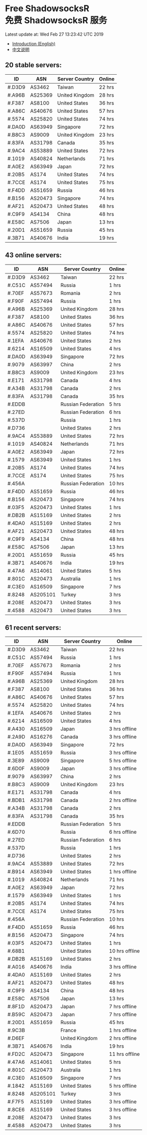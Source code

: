 # Free ShadowsocksR<br>免费 ShadowsocksR 服务

Latest update at: Wed Feb 27 13:23:42 UTC 2019

- [Introduction (English)](https://vision-network.readthedocs.io/en/latest/autossr/autossr.html)
- [中文说明](https://vision-network.readthedocs.io/zh_CN/latest/autossr/autossr.html)


## 20 stable servers:

| ID | ASN | Server Country | Online |
| ------ | ------ | ------ | ------ |
| #.D3D9 | AS3462 | Taiwan | 22 hrs |
| #.A96B | AS25369 | United Kingdom | 28 hrs |
| #.F387 | AS8100 | United States | 36 hrs |
| #.A86C | AS40676 | United States | 57 hrs |
| #.5574 | AS25820 | United States | 74 hrs |
| #.DA0D | AS63949 | Singapore | 72 hrs |
| #.B8C3 | AS9009 | United Kingdom | 23 hrs |
| #.83FA | AS31798 | Canada | 35 hrs |
| #.9AC4 | AS53889 | United States | 72 hrs |
| #.1019 | AS40824 | Netherlands | 71 hrs |
| #.A0E2 | AS63949 | Japan | 72 hrs |
| #.20B5 | AS174 | United States | 74 hrs |
| #.7CCE | AS174 | United States | 75 hrs |
| #.F4DD | AS51659 | Russia | 46 hrs |
| #.B156 | AS20473 | Singapore | 74 hrs |
| #.AF21 | AS20473 | United States | 48 hrs |
| #.C9F9 | AS4134 | China | 48 hrs |
| #.E58C | AS7506 | Japan | 13 hrs |
| #.20D1 | AS51659 | Russia | 45 hrs |
| #.3B71 | AS40676 | India | 19 hrs |

## 43 online servers:

| ID | ASN | Server Country | Online |
| ------ | ------ | ------ | ------ |
| #.D3D9 | AS3462 | Taiwan | 22 hrs |
| #.C51C | AS57494 | Russia | 1 hrs |
| #.70EF | AS57673 | Romania | 2 hrs |
| #.F90F | AS57494 | Russia | 1 hrs |
| #.A96B | AS25369 | United Kingdom | 28 hrs |
| #.F387 | AS8100 | United States | 36 hrs |
| #.A86C | AS40676 | United States | 57 hrs |
| #.5574 | AS25820 | United States | 74 hrs |
| #.1EFA | AS40676 | United States | 2 hrs |
| #.6214 | AS16509 | United States | 4 hrs |
| #.DA0D | AS63949 | Singapore | 72 hrs |
| #.9079 | AS63997 | China | 2 hrs |
| #.B8C3 | AS9009 | United Kingdom | 23 hrs |
| #.E171 | AS31798 | Canada | 4 hrs |
| #.A34B | AS31798 | Canada | 2 hrs |
| #.83FA | AS31798 | Canada | 35 hrs |
| #.EDDB |  | Russian Federation | 5 hrs |
| #.27ED |  | Russian Federation | 6 hrs |
| #.537D |  | Russia | 1 hrs |
| #.D736 |  | United States | 2 hrs |
| #.9AC4 | AS53889 | United States | 72 hrs |
| #.1019 | AS40824 | Netherlands | 71 hrs |
| #.A0E2 | AS63949 | Japan | 72 hrs |
| #.1579 | AS63949 | United States | 1 hrs |
| #.20B5 | AS174 | United States | 74 hrs |
| #.7CCE | AS174 | United States | 75 hrs |
| #.456A |  | Russian Federation | 10 hrs |
| #.F4DD | AS51659 | Russia | 46 hrs |
| #.B156 | AS20473 | Singapore | 74 hrs |
| #.03F5 | AS20473 | United States | 1 hrs |
| #.DB2B | AS15169 | United States | 2 hrs |
| #.4DA0 | AS15169 | United States | 2 hrs |
| #.AF21 | AS20473 | United States | 48 hrs |
| #.C9F9 | AS4134 | China | 48 hrs |
| #.E58C | AS7506 | Japan | 13 hrs |
| #.20D1 | AS51659 | Russia | 45 hrs |
| #.3B71 | AS40676 | India | 19 hrs |
| #.47A6 | AS14061 | United States | 5 hrs |
| #.801C | AS20473 | Australia | 1 hrs |
| #.C3E0 | AS16509 | Singapore | 7 hrs |
| #.8248 | AS205101 | Turkey | 3 hrs |
| #.208E | AS20473 | United States | 3 hrs |
| #.4588 | AS20473 | United States | 3 hrs |

## 61 recent servers:

| ID | ASN | Server Country | Online |
| ------ | ------ | ------ | ------ |
| #.D3D9 | AS3462 | Taiwan | 22 hrs |
| #.C51C | AS57494 | Russia | 1 hrs |
| #.70EF | AS57673 | Romania | 2 hrs |
| #.F90F | AS57494 | Russia | 1 hrs |
| #.A96B | AS25369 | United Kingdom | 28 hrs |
| #.F387 | AS8100 | United States | 36 hrs |
| #.A86C | AS40676 | United States | 57 hrs |
| #.5574 | AS25820 | United States | 74 hrs |
| #.1EFA | AS40676 | United States | 2 hrs |
| #.6214 | AS16509 | United States | 4 hrs |
| #.A430 | AS16509 | Japan | 3 hrs offline |
| #.2A9D | AS16276 | Canada | 3 hrs offline |
| #.DA0D | AS63949 | Singapore | 72 hrs |
| #.1E05 | AS51659 | Russia | 3 hrs offline |
| #.3E89 | AS9009 | Singapore | 5 hrs offline |
| #.6D0F | AS9009 | Japan | 3 hrs offline |
| #.9079 | AS63997 | China | 2 hrs |
| #.B8C3 | AS9009 | United Kingdom | 23 hrs |
| #.E171 | AS31798 | Canada | 4 hrs |
| #.BDB1 | AS31798 | Canada | 2 hrs offline |
| #.A34B | AS31798 | Canada | 2 hrs |
| #.83FA | AS31798 | Canada | 35 hrs |
| #.EDDB |  | Russian Federation | 5 hrs |
| #.6D70 |  | Russia | 6 hrs offline |
| #.27ED |  | Russian Federation | 6 hrs |
| #.537D |  | Russia | 1 hrs |
| #.D736 |  | United States | 2 hrs |
| #.9AC4 | AS53889 | United States | 72 hrs |
| #.B914 | AS63949 | United States | 1 hrs offline |
| #.1019 | AS40824 | Netherlands | 71 hrs |
| #.A0E2 | AS63949 | Japan | 72 hrs |
| #.1579 | AS63949 | United States | 1 hrs |
| #.20B5 | AS174 | United States | 74 hrs |
| #.7CCE | AS174 | United States | 75 hrs |
| #.456A |  | Russian Federation | 10 hrs |
| #.F4DD | AS51659 | Russia | 46 hrs |
| #.B156 | AS20473 | Singapore | 74 hrs |
| #.03F5 | AS20473 | United States | 1 hrs |
| #.68B1 |  | United States | 10 hrs offline |
| #.DB2B | AS15169 | United States | 2 hrs |
| #.A016 | AS40676 | India | 3 hrs offline |
| #.4DA0 | AS15169 | United States | 2 hrs |
| #.AF21 | AS20473 | United States | 48 hrs |
| #.C9F9 | AS4134 | China | 48 hrs |
| #.E58C | AS7506 | Japan | 13 hrs |
| #.8F1D | AS20473 | Japan | 7 hrs offline |
| #.B59C | AS20473 | Japan | 7 hrs offline |
| #.20D1 | AS51659 | Russia | 45 hrs |
| #.9C3B |  | France | 1 hrs offline |
| #.D6EF |  | United Kingdom | 2 hrs offline |
| #.3B71 | AS40676 | India | 19 hrs |
| #.FD2C | AS20473 | Singapore | 11 hrs offline |
| #.47A6 | AS14061 | United States | 5 hrs |
| #.801C | AS20473 | Australia | 1 hrs |
| #.C3E0 | AS16509 | Singapore | 7 hrs |
| #.1842 | AS15169 | United States | 5 hrs offline |
| #.8248 | AS205101 | Turkey | 3 hrs |
| #.F7F5 | AS15169 | United States | 3 hrs offline |
| #.8CE6 | AS15169 | United States | 3 hrs offline |
| #.208E | AS20473 | United States | 3 hrs |
| #.4588 | AS20473 | United States | 3 hrs |



